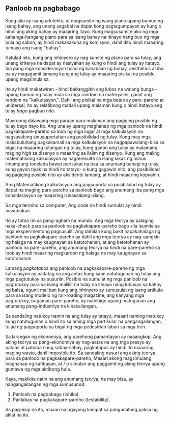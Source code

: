 ## Panloob na pagbabago

Kung ako ay isang arkitekto, at magsumite ng isang plano upang bumuo ng isang bahay, ang unang sagabal na dapat kong pagtagumpayan ay kung o hindi ang aking bahay ay maaaring itayo. Kung magsusumite ako ng mga kahanga-hangang plano para sa isang bahay na itinayo nang buo ng mga bula ng sabon, ay hindi makakakuha ng komisyon, dahil dito hindi maaaring tumayo ang isang "bahay".

Katulad nito, kung ang inhinyero ay nag sumite ng plano para sa tulay, ang unang kriterya na dapat ay nasiyahan ay kung o hindi ang tulay ay itatayo. Iba pang mga konsiderasyon tulad ng kahabaan ng buhay, aesthetics at iba pa ay magagamit lamang kung ang tulay ay maaaring pisikal na posible upang magsimula sa.

Ito ay hindi makatwiran - hindi babanggitin ang lubos na walang bunga - upang bumuo ng tulay mula sa mga random na materyales, gamit ang random na "kalkulasyon,". Dahil ang pisikal na mga batas ay pare-pareho at unibersal, ito ay relatibong madali upang malaman kung o hindi itatayo ang tulay *bago* pagbuo nito.

Mayroong dalawang mga paraan para malaman ang pagiging posible ng tulay bago itayo ito. Ang una ay upang maghanap ng mga panloob na hindi pagkakapare-pareho sa loob ng mga lugar at mga kalkulasyon na nagsasabing sinusuportahan ang posibilidad ng tulay. Kung may mga makabuluhang pagkakamali sa mga kalkulasyon na nagpapawalang-bisa sa bigat na maaaring tulungan ng tulay, kung ganon ang tulay ay malamang maging higit sa disenyo o maaaring sa ilalim ng disenyo. Kung ang maling matematikong kalkulasyon ay nagreresulta sa isang lakas ng minus limampung tonelada bawat parisukat na paa sa anumang bahagi ng tulay, kung gayon tiyak na hindi ito tatayo- o kung gagawin nito, ang posibilidad ng pagiging posible nito ay aksidente lamang, at hindi maaaring kopyahin.

Amg Matematikong kalkulasyon ang pagsuporta sa posibilidad ng tulay ay dapat na maging pare-pareho sa panloob bago ang anumang iba pang mga konsiderasyon ay maaaring isinasaalang-alang.

Sa mga termino sa computer, Ang code na hindi sumulat ay hindi masubukan.

Ito ay totoo rin sa pang-agham na mundo. Ang mga teorya ay palaging naka-check para sa panloob na pagkakapare-pareho bago sila isumite sa mga eksperimentong pagsusulit. Ang dahilan kung bakit napakahalaga ng panloob na pagkakapare-pareho ay dahil ang mga teorya ay nag-aangkin ng halaga na may kaugnayan sa katotohanan, at ang katotohanan ay panloob na pare-pareho, ang anumang teorya na *hindi* na pare-pareho sa loob ay hindi maaaring magkaroon ng halaga na may kaugnayan sa katotohanan.

Lamang *pagkatapos* ang panloob na pagkakapare-pareho ng mga kalkulasyon ay naitatag na ang antas kung saan natutugunan ng tulay ang mga pagtutukoy na susuriin. Posible na sumulat ng mga panloob na pagtutukoy para sa isang maliliit na tulay na itinayo nang lubusan sa kahoy ng balsa, ngunit maliban kung ang inhinyero ay sumusulat ng isang artikulo para sa isang modelo ng rail-roading magazine, ang kanyang mga pagtutukoy, bagaman pare-pareho, ay mabibigo upang matugunan ang anumang pang-industriya na kinakailangan.

Sa sandaling natukoy namin na ang tulay ay tatayo, maaari naming matukoy kung natutugunan o hindi ito sa aming mga partikular na pangangailangan, tulad ng pagsuporta sa bigat ng mga pedestrian laban sa mga tren.

Sa larangan ng ekonomiya, ang parehong pamantayan ay naaangkop. Ang aking teorya sa pang-ekonomiya ay nag-aatas na ang mga presyo ay pataas at pababa nang sabay-sabay, pagkatapos ay hindi ito maaaring maging wasto, dahil imposible ito. Sa sandaling nasuri ang aking teorya para sa panloob na pagkakapare-pareho, Maaari akong magsimulang maghanap ng katibayan, at / o simulan ang paggamit ng aking teorya upang gumawa ng mga aktibong hula.

Kaya, makikita natin na ang anumang teorya, na may bisa, ay nangangailangan ng mga sumusunod:

1. Panloob na pagbabago (lohika).
2. Panlabas na pagkakapare-pareho (testability).

Sa pag-iisip na ito, maaari na ngayong lumipat sa pangunahing paksa ng aklat na ito.